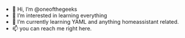 - 👋 Hi, I’m @oneofthegeeks
- 👀 I’m interested in learning everything
- 🌱 I’m currently learning YAML and anything homeassistant related.
- 📫 you can reach me right here.

<!---
oneofthegeeks/oneofthegeeks is a ✨ special ✨ repository because its `README.md` (this file) appears on your GitHub profile.
You can click the Preview link to take a look at your changes.
--->
